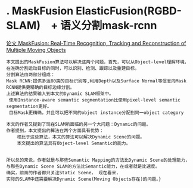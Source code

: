 # . MaskFusion ElasticFusion(RGBD-SLAM)　+ 语义分割mask-rcnn
[论文 MaskFusion: Real-Time Recognition, Tracking and Reconstruction of Multiple Moving Objects ](https://arxiv.org/pdf/1804.09194.pdf)

    本文提出的MaskFusion算法可以解决这两个问题，首先，可以从Object-level理解环境，
    在准确分割运动目标的同时，可以识别、检测、跟踪以及重建目标。
    分割算法由两部分组成：
    Mask RCNN:提供多达80类的目标识别等,利用Depth以及Surface Normal等信息向Mask RCNN提供更精确的目标边缘分割。
    上述算法的结果输入到本文的Dynamic SLAM框架中。
     使用Instance-aware semantic segmentation比使用pixel-level semantic segmentation更好。
     目标Mask更精确，并且可以把不同的object instance分配到同一object category
     
    本文的作者又提到了现在SLAM所面临的另一个大问题：Dynamic的问题。
    作者提到，本文提出的算法在两个方面具有优势：
        相比于这些算法，本文的算法可以解决Dynamic Scene的问题。
        本文提出的算法具有Object-level Semantic的能力。
        
        
    所以总的来说，作者就是与那些Semantic Mapping的方法比Dynamic Scene的处理能力，
    与那些Dynamic Scene SLAM的方法比Semantic能力，在或者就是比速度。
    确实，前面的作者都只关注Static Scene， 现在看来，
    实际的SLAM中还需要解决Dynamic Scene(Moving Objects存在)的问题。}
